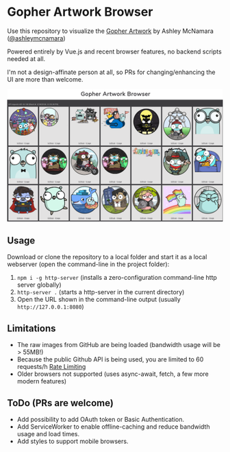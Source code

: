 # Gopher Artwork Browser
Use this repository to visualize the [Gopher Artwork](https://github.com/ashleymcnamara/gophers/) by Ashley McNamara ([@ashleymcnamara](https://twitter.com/ashleymcnamara))

Powered entirely by Vue.js and recent browser features, no backend scripts needed at all.

I'm not a design-affinate person at all, so PRs for changing/enhancing the UI are more than welcome.

![gopher artwork browser](screenshot.png)

## Usage
Download or clone the repository to a local folder and start it as a local webserver (open the command-line in the project folder):
1. `npm i -g http-server` (installs a zero-configuration command-line http server globally)
2. `http-server .` (starts a http-server in the current directory)
3. Open the URL shown in the command-line output (usually `http://127.0.0.1:8080`)

## Limitations
- The raw images from GitHub are being loaded (bandwidth usage will be > 55MB!)
- Because the public Github API is being used, you are limited to 60 requests/h [Rate Limiting](https://developer.github.com/v3/#rate-limiting)
- Older browsers not supported (uses async-await, fetch, a few more modern features)

## ToDo (PRs are welcome)
- Add possibility to add OAuth token or Basic Authentication.
- Add ServiceWorker to enable offline-caching and reduce bandwidth usage and load times.
- Add styles to support mobile browsers.